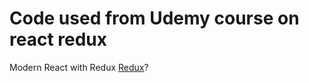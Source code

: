 # Code used from Udemy course on react redux

 Modern React with Redux [Redux](https://www.udemy.com/react-redux/)?


